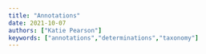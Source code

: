 ```yaml
---
title: "Annotations"
date: 2021-10-07
authors: ["Katie Pearson"]
keywords: ["annotations","determinations","taxonomy"]
---
```

